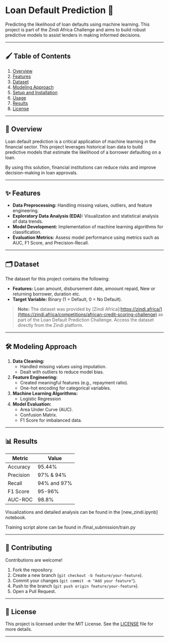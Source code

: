 # Loan Default Prediction 🎯

Predicting the likelihood of loan defaults using machine learning. This project is part of the Zindi Africa Challenge and aims to build robust predictive models to assist lenders in making informed decisions.

---

## 🖌️ Table of Contents
1. [Overview](#overview)
2. [Features](#features)
3. [Dataset](#dataset)
4. [Modeling Approach](#modeling-approach)
5. [Setup and Installation](#setup-and-installation)
6. [Usage](#usage)
7. [Results](#results)
9. [License](#license)

---

## 🌟 Overview

Loan default prediction is a critical application of machine learning in the financial sector. This project leverages historical loan data to build predictive models that estimate the likelihood of a borrower defaulting on a loan. 

By using this solution, financial institutions can reduce risks and improve decision-making in loan approvals.

---

## ✨ Features

- **Data Preprocessing:** Handling missing values, outliers, and feature engineering.
- **Exploratory Data Analysis (EDA):** Visualization and statistical analysis of data trends.
- **Model Development:** Implementation of machine learning algorithms for classification.
- **Evaluation Metrics:** Assess model performance using metrics such as AUC, F1 Score, and Precision-Recall.

---

## 🗂 Dataset

The dataset for this project contains the following:
- **Features:** Loan amount, disbursement date, amoount repaid, New or returning borrower, duration etc.
- **Target Variable:** Binary (1 = Default, 0 = No Default).

> **Note:** The dataset was provided by [Zindi Africa](https://zindi.africa/](https://zindi.africa/competitions/african-credit-scoring-challenge) as part of the Loan Default Prediction Challenge. Access the dataset directly from the Zindi platform.

---

## 🛠️ Modeling Approach

1. **Data Cleaning:**  
   - Handled missing values using imputation.
   - Dealt with outliers to reduce model bias.
2. **Feature Engineering:**  
   - Created meaningful features (e.g., repayment ratio).
   - One-hot encoding for categorical variables.
3. **Machine Learning Algorithms:**  
   - Logistic Regression  
4. **Model Evaluation:**  
   - Area Under Curve (AUC).  
   - Confusion Matrix.  
   - F1 Score for imbalanced data.  

---


## 📊 Results

| Metric          | Value      |
|------------------|------------|
| Accuracy         | 95.44%  |
| Precision        | 97% & 94%  |
| Recall           | 94% and 97% |
| F1 Score         |95-96%    |
| AUC-ROC          | 98.8%      |

Visualizations and detailed analysis can be found in the [new_zindi.ipynb] notebook.

Training script alone can be found in /final_submission/train.py

---

## 🤝 Contributing

Contributions are welcome!  
1. Fork the repository.  
2. Create a new branch (`git checkout -b feature/your-feature`).  
3. Commit your changes (`git commit -m "Add your feature"`).  
4. Push to the branch (`git push origin feature/your-feature`).  
5. Open a Pull Request.

---

## 📜 License

This project is licensed under the MIT License. See the [LICENSE](LICENSE) file for more details.

---

